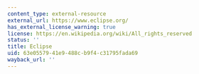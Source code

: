```yaml
---
content_type: external-resource
external_url: https://www.eclipse.org/
has_external_license_warning: true
license: https://en.wikipedia.org/wiki/All_rights_reserved
status: ''
title: Eclipse
uid: 63e05579-41e9-488c-b9f4-c31795fada69
wayback_url: ''
---
```


